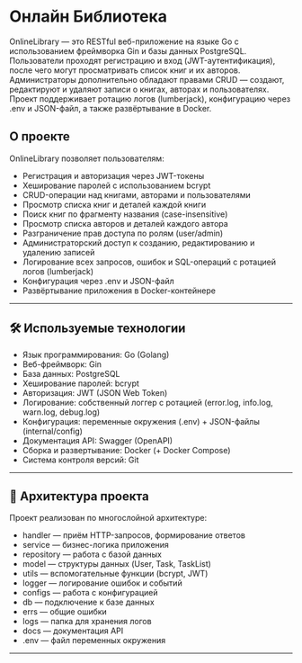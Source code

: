# Онлайн Библиотека

OnlineLibrary — это RESTful веб-приложение на языке Go с использованием фреймворка Gin и базы данных PostgreSQL.
Пользователи проходят регистрацию и вход (JWT-аутентификация), после чего могут просматривать список книг и их авторов.
Администраторы дополнительно обладают правами CRUD — создают, редактируют и удаляют записи о книгах, авторах и пользователях.
Проект поддерживает ротацию логов (lumberjack), конфигурацию через .env и JSON-файл, а также развёртывание в Docker.

## О проекте

OnlineLibrary позволяет пользователям:

- Регистрация и авторизация через JWT-токены
- Хеширование паролей с использованием bcrypt
- CRUD-операции над книгами, авторами и пользователями
- Просмотр списка книг и деталей каждой книги
- Поиск книг по фрагменту названия (case-insensitive)
- Просмотр списка авторов и деталей каждого автора
- Разграничение прав доступа по ролям (user/admin)
- Администраторский доступ к созданию, редактированию и удалению записей
- Логирование всех запросов, ошибок и SQL-операций с ротацией логов (lumberjack)
- Конфигурация через .env и JSON-файл
- Развёртывание приложения в Docker-контейнере

--- 

## 🛠 Используемые технологии

- Язык программирования: Go (Golang)
- Веб-фреймворк: Gin
- База данных: PostgreSQL
- Хеширование паролей: bcrypt
- Авторизация: JWT (JSON Web Token)
- Логирование: собственный логгер с ротацией (error.log, info.log, warn.log, debug.log)
- Конфигурация: переменные окружения (.env) + JSON-файлы (internal/config)
- Документация API: Swagger (OpenAPI)
- Сборка и развертывание: Docker (+ Docker Compose)
- Система контроля версий: Git

---

## 📂 Архитектура проекта

Проект реализован по многослойной архитектуре:

- handler — приём HTTP-запросов, формирование ответов
- service — бизнес-логика приложения
- repository — работа с базой данных
- model — структуры данных (User, Task, TaskList)
- utils — вспомогательные функции (bcrypt, JWT)
- logger — логирование ошибок и событий
- configs — работа с конфигурацией
- db — подключение к базе данных
- errs — общие ошибки
- logs — папка для хранения логов
- docs — документация API
- .env — файл переменных окружения

---
